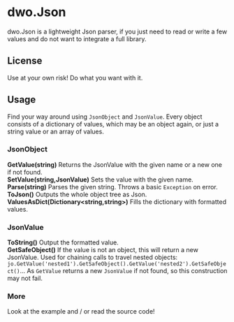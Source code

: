 # dwo.Json
dwo.Json is a lightweight Json parser, if you just need to read or write a few values and
do not want to integrate a full library.

## License
Use at your own risk! Do what you want with it.

## Usage
Find your way around using `JsonObject` and `JsonValue`. Every object consists of a dictionary
of values, which may be an object again, or just a string value or an array of values.

### JsonObject

__GetValue(string)__ Returns the JsonValue with the given name or a new one if not found.  
__SetValue(string,JsonValue)__ Sets the value with the given name.  
__Parse(string)__ Parses the given string. Throws a basic `Exception` on error.  
__ToJson()__ Outputs the whole object tree as Json.  
__ValuesAsDict(Dictionary<string,string>)__ Fills the dictionary with formatted values.

### JsonValue

__ToString()__ Output the formatted value.  
__GetSafeObject()__ If the value is not an object, this will return a new JsonValue. Used for
chaining calls to travel nested objects:
`jo.GetValue('nested1').GetSafeObject().GetValue('nested2').GetSafeObject()`...
As `GetValue` returns a new `JsonValue` if not found, so this construction may not fail. 

### More

Look at the example and / or read the source code!
